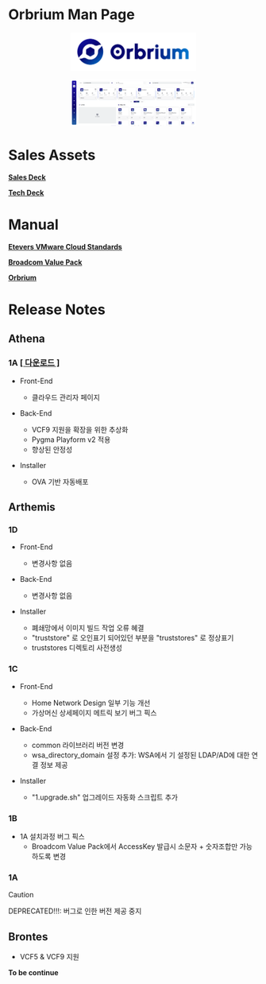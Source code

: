 # Orbrium Man Page

<p align="center"><img src="/images/orbrium-logo.png?raw=true" width="50%"></p>
<p align="center"><img src="/images/orbrium-home.png?raw=true" width="50%"></p>


# Sales Assets

**<a href="https://github.com/etevers-vcs/orbrium/raw/refs/heads/main/files/Etevers-VMware-Orbrium-Athena-1a-Salesdeck.pptx">Sales Deck</a>**

**<a href="https://github.com/etevers-vcs/orbrium/raw/refs/heads/main/files/Etevers-VMware-Orbrium-Athena-1a-Techdeck.pptx">Tech Deck</a>**

# Manual

**<a href="/docs/evcs.md">Etevers VMware Cloud Standards</a>**

**<a href="/docs/bvp.md">Broadcom Value Pack</a>**

**<a href="/docs/orbrium.md">Orbrium</a>**

# Release Notes

## Athena

### 1A <a href="https://youngwoocokr-my.sharepoint.com/:u:/g/personal/hc_jang_etevers_com/ESHEWlbY8JFDpX6PNl5SkYABGWen0Je0NcG0TZZcnSXUag?e=ujP368">[ 다운로드 ]</a>

- Front-End
    - 클라우드 관리자 페이지

- Back-End
    - VCF9 지원을 확장을 위한 추상화
    - Pygma Playform v2 적용
    - 향상된 안정성

- Installer
    - OVA 기반 자동배포

## Arthemis

### 1D

- Front-End
    - 변경사항 없음

- Back-End
    - 변경사항 없음

- Installer
    - 폐쇄망에서 이미지 빌드 작업 오류 혜결
    - "truststore" 로 오인표기 되어있던 부분을 "truststores" 로 정상표기
    - truststores 디렉토리 사전생성

### 1C

- Front-End
    - Home Network Design 일부 기능 개선
    - 가상머신 상세페이지 메트릭 보기 버그 픽스

- Back-End
    - common 라이브러리 버전 변경
    - wsa_directory_domain 설정 추가: WSA에서 기 설정된 LDAP/AD에 대한 연결 정보 제공

- Installer
    - "1.upgrade.sh" 업그레이드 자동화 스크립트 추가

### 1B

- 1A 설치과정 버그 픽스
    - Broadcom Value Pack에서 AccessKey 발급시 소문자 + 숫자조합만 가능하도록 변경

### 1A

> [!CAUTION]
> DEPRECATED!!!: 버그로 인한 버전 제공 중지

## Brontes

- VCF5 & VCF9 지원

**To be continue**




